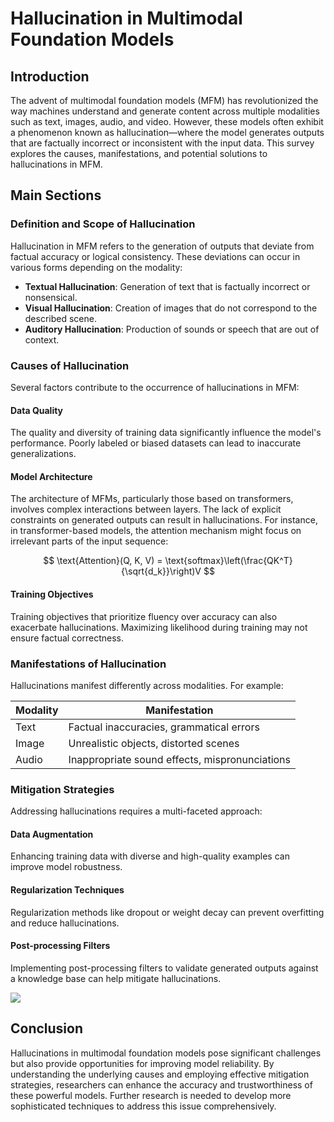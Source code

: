 # Hallucination in Multimodal Foundation Models

## Introduction

The advent of multimodal foundation models (MFM) has revolutionized the way machines understand and generate content across multiple modalities such as text, images, audio, and video. However, these models often exhibit a phenomenon known as hallucination—where the model generates outputs that are factually incorrect or inconsistent with the input data. This survey explores the causes, manifestations, and potential solutions to hallucinations in MFM.

## Main Sections

### Definition and Scope of Hallucination

Hallucination in MFM refers to the generation of outputs that deviate from factual accuracy or logical consistency. These deviations can occur in various forms depending on the modality:
- **Textual Hallucination**: Generation of text that is factually incorrect or nonsensical.
- **Visual Hallucination**: Creation of images that do not correspond to the described scene.
- **Auditory Hallucination**: Production of sounds or speech that are out of context.

### Causes of Hallucination

Several factors contribute to the occurrence of hallucinations in MFM:

#### Data Quality

The quality and diversity of training data significantly influence the model's performance. Poorly labeled or biased datasets can lead to inaccurate generalizations.

#### Model Architecture

The architecture of MFMs, particularly those based on transformers, involves complex interactions between layers. The lack of explicit constraints on generated outputs can result in hallucinations. For instance, in transformer-based models, the attention mechanism might focus on irrelevant parts of the input sequence:

$$
\text{Attention}(Q, K, V) = \text{softmax}\left(\frac{QK^T}{\sqrt{d_k}}\right)V
$$

#### Training Objectives

Training objectives that prioritize fluency over accuracy can also exacerbate hallucinations. Maximizing likelihood during training may not ensure factual correctness.

### Manifestations of Hallucination

Hallucinations manifest differently across modalities. For example:

| Modality | Manifestation |
| --- | --- |
| Text | Factual inaccuracies, grammatical errors |
| Image | Unrealistic objects, distorted scenes |
| Audio | Inappropriate sound effects, mispronunciations |

### Mitigation Strategies

Addressing hallucinations requires a multi-faceted approach:

#### Data Augmentation

Enhancing training data with diverse and high-quality examples can improve model robustness.

#### Regularization Techniques

Regularization methods like dropout or weight decay can prevent overfitting and reduce hallucinations.

#### Post-processing Filters

Implementing post-processing filters to validate generated outputs against a knowledge base can help mitigate hallucinations.

![](placeholder_for_diagram_of_mitigation_strategies)

## Conclusion

Hallucinations in multimodal foundation models pose significant challenges but also provide opportunities for improving model reliability. By understanding the underlying causes and employing effective mitigation strategies, researchers can enhance the accuracy and trustworthiness of these powerful models. Further research is needed to develop more sophisticated techniques to address this issue comprehensively.
